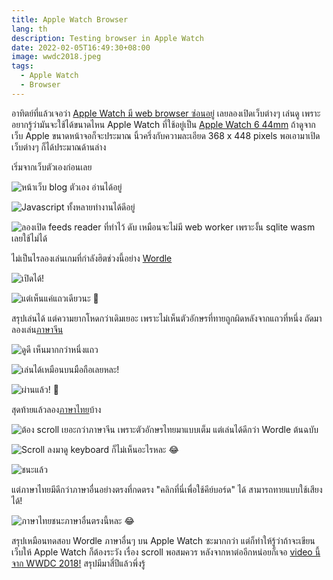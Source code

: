 ```yaml
---
title: Apple Watch Browser
lang: th
description: Testing browser in Apple Watch
date: 2022-02-05T16:49:30+08:00
image: wwdc2018.jpeg
tags:
  - Apple Watch
  - Browser
---
```


อาทิตย์ที่แล้วเจอว่า [Apple Watch มี web browser ซ่อนอยู่](https://www.makeuseof.com/how-to-use-safari-browser-apple-watch/)
เลยลองเปิดเว็บต่างๆ เล่นดู เพราะอยากรู้ว่ามันจะใช้ได้ขนาดไหน Apple Watch ที่ใช้อยู่เป็น [Apple Watch 6 44mm](https://support.apple.com/kb/SP826?locale=en_SG)
ถ้าดูจากเว็บ Apple ขนาดหน้าจอก็จะประมาณ​ นิ้วครึ่งกับความละเอียด 368 x 448 pixels พอเอามาเปิดเว็บต่างๆ ก็ได้ประมาณด้านล่าง

เริ่มจากเว็บตัวเองก่อนเลย

![หน้าเว็บ blog ตัวเอง อ่านได้อยู่](IMG_2026.jpeg)

![Javascript ทั้งหลายทำงานได้ดีอยู่](IMG_2027.jpeg)

![ลองเปิด feeds reader ที่ทำไว้ ดับ เหมือนจะไม่มี web worker เพราะงั้น sqlite wasm เลยใช้ไม่ได้](IMG_2029.jpeg)

ไม่เป็นไรลองเล่นเกมที่กำลังฮิตช่วงนี้อย่าง [Wordle](https://www.powerlanguage.co.uk/wordle/)

![เปิดได้!](IMG_2037.jpeg)

![แต่เห็นแค่แถวเดียวนะ 🥲](IMG_2039.jpeg)

สรุปเล่นได้ แต่ความยากโหดกว่าเดิมเยอะ เพราะไม่เห็นตัวอักษรที่ทายถูกผิดหลังจากแถวที่หนึ่ง ถัดมาลองเล่น[ภาษาจีน](https://cheeaun.github.io/chengyu-wordle/)

![ดูดี เห็นมากกว่าหนึ่งแถว](IMG_2031.jpeg)

![เล่นได้เหมือนบนมือถือเลยหละ!](IMG_2033.jpeg)

![ผ่านแล้ว! 🎉](IMG_2035.jpeg)

สุดท้ายแล้วลอง[ภาษาไทย](https://thwordle.vercel.app/)บ้าง

![ต้อง scroll เยอะกว่าภาษาจีน เพราะตัวอักษรไทยมาแบบเต็ม แต่เล่นได้ดีกว่า Wordle ต้นฉบับ](IMG_2045.jpeg)

![Scroll ลงมาดู keyboard ก็ไม่เห็นอะไรหละ 😂](IMG_2046.jpeg)

![ชนะแล้ว](IMG_2047.jpeg)

แต่ภาษาไทยมีดีกว่าภาษาอื่นอย่างตรงที่กดตรง "คลิกที่นี่เพื่อใช้คีย์บอร์ด" ได้ สามารถทายแบบใช้เสียงได้!

![ภาษาไทยชนะภาษาอื่นตรงนี้หละ 😂](IMG_2050.jpeg)

สรุปเหมือนทดสอบ Wordle ภาษาอื่นๆ บน Apple Watch ซะมากกว่า แต่ก็ทำให้รู้ว่าถ้าจะเขียนเว็บให้ Apple Watch ก็ต้องระวัง
เรื่อง scroll พอสมควร หลังจากหาต่ออีกหน่อยก็เจอ [video นี้จาก WWDC 2018!](https://developer.apple.com/videos/play/wwdc2018/239/) สรุปมีมาสี่ปีแล้วพึ่งรู้
